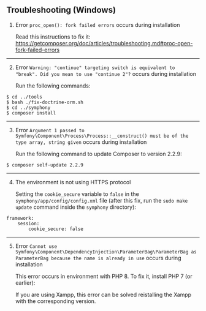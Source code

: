 Troubleshooting (Windows)
------------------------

1. Error `proc_open(): fork failed errors` occurs during installation

   Read this instructions to fix it: https://getcomposer.org/doc/articles/troubleshooting.md#proc-open-fork-failed-errors

---

2. Error `Warning: "continue" targeting switch is equivalent to "break". Did you mean to use "continue 2"?` occurs during installation

   Run the following commands:

```
$ cd ../tools
$ bash ./fix-doctrine-orm.sh
$ cd ../symphony
$ composer install
```

---

3. Error `Argument 1 passed to Symfony\Component\Process\Process::__construct() must be of the type array, string given` occurs during installation

   Run the following command to update Composer to version 2.2.9:

```
$ composer self-update 2.2.9
```

---

4. The environment is not using HTTPS protocol

   Setting the `cookie_secure` variable to `false` in the `symphony/app/config/config.xml` file (after this fix, run the `sudo make update` command inside the `symphony` directory):

```
framework:
    session:
        cookie_secure: false
```

---

5. Error `Cannot use Symfony\Component\DependencyInjection\ParameterBag\ParameterBag as ParameterBag because the name is already in use` occurs during installation

   This error occurs in environment with PHP 8. To fix it, install PHP 7 (or earlier):

   If you are using Xampp, this error can be solved reistalling the Xampp with the corresponding version.

